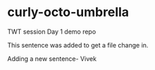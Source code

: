 # curly-octo-umbrella

TWT session Day 1 demo repo 

This sentence was added to get a file change in.

Adding a new sentence- Vivek
